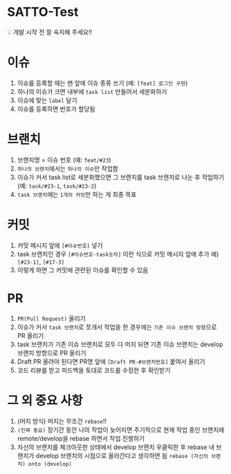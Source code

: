 # SATTO-Test

<aside>
💡 개발 시작 전 잘 숙지해 주세요!!

</aside>

# 이슈

1. 이슈를 등록할 때는 맨 앞에 이슈 종류 쓰기 (예: `[feat] 로그인 구현`)
1. 하나의 이슈가 크면 내부에 `task list` 만들어서 세분화하기
1. 이슈에 맞는 `label` 달기
1. 이슈를 등록하면 번호가 할당됨

# 브랜치

1. 브랜치명 = 이슈 번호 (예: `feat/#23`)
1. `하나의 브랜치`에서는 `하나의 이슈`만 작업함
1. 이슈가 커서 task list로 세분화했으면 그 브랜치를 task 브랜치로 나눈 후 작업하기
(예: `task/#23-1`, `task/#23-2`)
1. `task 브랜치`에는 `1개의 커밋`만 하는 게 최종 목표

# 커밋

1. 커밋 메시지 앞에 `[#이슈번호]` 넣기
1. task 브랜치인 경우 `[#이슈번호-task숫자]` 이런 식으로 커밋 메시지 앞에 추가
예) `[#23-1]`, `[#17-3]`
1. 이렇게 하면 그 커밋에 관련된 이슈를 확인할 수 있음

# PR

1. `PR(Pull Request)` 올리기
1. 이슈가 커서 `task 브랜치`로 쪼개서 작업을 한 경우에는 `기존 이슈 브랜치 방향`으로 PR 올리기
1. task 브랜치가 기존 이슈 브랜치로 모두 다 머지 되면 기존 이슈 브랜치는 develop 브랜치 방향으로 PR 올리기
1. Draft PR 올려야 된다면 PR명 앞에 `[Draft PR-#브랜치번호]` 붙여서 올리기
1. 코드 리뷰를 받고 피드백을 토대로 코드를 수정한 후 확인받기

# 그 외 중요 사항

1. (머지 방식) 머지는 무조건 `rebase`!!
1. `(진짜 중요)` 장기간 동안 나의 작업이 늦어지면 주기적으로 현재 작업 중인 브랜치에 remote/develop을 rebase 하면서 작업 진행하기
1. 자신의 브랜치를 체크아웃한 상태에서 develop 브랜치 우클릭한 후 rebase
내 브랜치가 develop 브랜치의 시점으로 올라간다고 생각하면 됨
`rebase (자신의 브랜치) onto (develop)`
